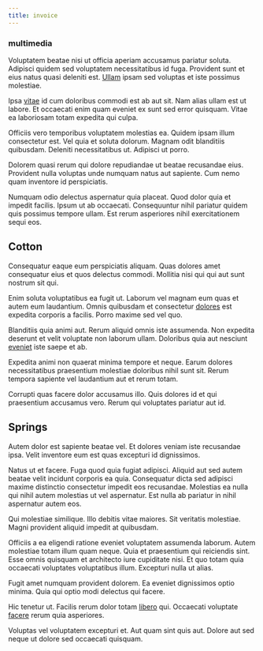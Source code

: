 ```yaml
---
title: invoice
---
```


### multimedia

Voluptatem beatae nisi ut officia aperiam accusamus pariatur soluta. Adipisci quidem sed voluptatem necessitatibus id fuga. Provident sunt et eius natus quasi deleniti est. [Ullam](/facere/temporibus/possimus/navigating_harness.md) ipsam sed voluptas et iste possimus molestiae.

Ipsa [vitae](/eos/velit/awesome.md) id cum doloribus commodi est ab aut sit. Nam alias ullam est ut labore. Et occaecati enim quam eveniet ex sunt sed error quisquam. Vitae ea laboriosam totam expedita qui culpa.

Officiis vero temporibus voluptatem molestias ea. Quidem ipsam illum consectetur est. Vel quia et soluta dolorum. Magnam odit blanditiis quibusdam. Deleniti necessitatibus ut. Adipisci ut porro.

Dolorem quasi rerum qui dolore repudiandae ut beatae recusandae eius. Provident nulla voluptas unde numquam natus aut sapiente. Cum nemo quam inventore id perspiciatis.

Numquam odio delectus aspernatur quia placeat. Quod dolor quia et impedit facilis. Ipsum ut ab occaecati. Consequuntur nihil pariatur quidem quis possimus tempore ullam. Est rerum asperiores nihil exercitationem sequi eos.

## Cotton

Consequatur eaque eum perspiciatis aliquam. Quas dolores amet consequatur eius et quos delectus commodi. Mollitia nisi qui qui aut sunt nostrum sit qui.

Enim soluta voluptatibus ea fugit ut. Laborum vel magnam eum quas et autem eum laudantium. Omnis quibusdam et consectetur [dolores](/facere/temporibus/possimus/mint_green.md) est expedita corporis a facilis. Porro maxime sed vel quo.

Blanditiis quia animi aut. Rerum aliquid omnis iste assumenda. Non expedita deserunt et velit voluptate non laborum ullam. Doloribus quia aut nesciunt [eveniet](/earum/quo/dolorem/ergonomic_wooden_cheese_oklahoma.md) iste saepe et ab.

Expedita animi non quaerat minima tempore et neque. Earum dolores necessitatibus praesentium molestiae doloribus nihil sunt sit. Rerum tempora sapiente vel laudantium aut et rerum totam.

Corrupti quas facere dolor accusamus illo. Quis dolores id et qui praesentium accusamus vero. Rerum qui voluptates pariatur aut id.

## Springs

Autem dolor est sapiente beatae vel. Et dolores veniam iste recusandae ipsa. Velit inventore eum est quas excepturi id dignissimos.

Natus ut et facere. Fuga quod quia fugiat adipisci. Aliquid aut sed autem beatae velit incidunt corporis ea quia. Consequatur dicta sed adipisci maxime distinctio consectetur impedit eos recusandae. Molestias ea nulla qui nihil autem molestias ut vel aspernatur. Est nulla ab pariatur in nihil aspernatur autem eos.

Qui molestiae similique. Illo debitis vitae maiores. Sit veritatis molestiae. Magni provident aliquid impedit at quibusdam.

Officiis a ea eligendi ratione eveniet voluptatem assumenda laborum. Autem molestiae totam illum quam neque. Quia et praesentium qui reiciendis sint. Esse omnis quisquam et architecto iure cupiditate nisi. Et quo totam quia occaecati voluptates voluptatibus illum. Excepturi nulla ut alias.

Fugit amet numquam provident dolorem. Ea eveniet dignissimos optio minima. Quia qui optio modi delectus qui facere.

Hic tenetur ut. Facilis rerum dolor totam [libero](/dolore/et/river_mission_critical.md) qui. Occaecati voluptate [facere](/facere/temporibus/savings_account.md) rerum quia asperiores.

Voluptas vel voluptatem excepturi et. Aut quam sint quis aut. Dolore aut sed neque ut dolore sed occaecati quisquam.
